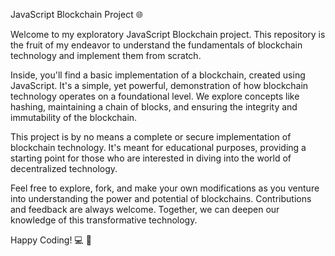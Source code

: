 JavaScript Blockchain Project 🌐

Welcome to my exploratory JavaScript Blockchain project. This repository is the fruit of my endeavor to understand the fundamentals of blockchain technology and implement them from scratch.

Inside, you'll find a basic implementation of a blockchain, created using JavaScript. It's a simple, yet powerful, demonstration of how blockchain technology operates on a foundational level. We explore concepts like hashing, maintaining a chain of blocks, and ensuring the integrity and immutability of the blockchain.

This project is by no means a complete or secure implementation of blockchain technology. It's meant for educational purposes, providing a starting point for those who are interested in diving into the world of decentralized technology.

Feel free to explore, fork, and make your own modifications as you venture into understanding the power and potential of blockchains. Contributions and feedback are always welcome. Together, we can deepen our knowledge of this transformative technology.

Happy Coding! 💻 🚀
